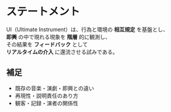 # ステートメント

UI（Ultimate Instrument）は、行為と環境の **相互規定** を基盤とし、  
**即興** の中で現れる現象を **階層** 的に観測し、  
その結果を **フィードバック** として  
**リアルタイムの介入** に還流させる試みである。

## 補足
- 既存の音楽・演劇・即興との違い
- 再現性・説明責任のあり方
- 観客・記録・演者の関係性
